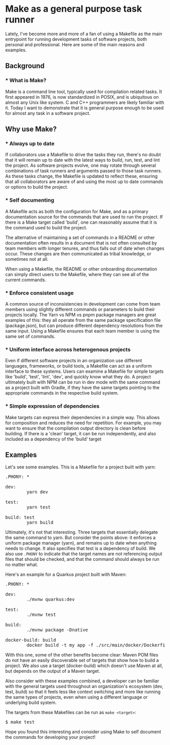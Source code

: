 # Make as a general purpose task runner
Lately, I've become more and more of a fan of
using a Makefile as the main entrypoint for running
development tasks of software projects, both personal
and professional. Here are some of the main reasons
and examples.


## Background
### * What is Make?
Make is a command line tool, typically used
for compilation related tasks. It first appeared in 1976,
is now standardized in POSIX, and is ubiquitous on almost
any Unix like system. C and C++ programmers are likely
familiar with it. Today I want to demonstrate that
it is general purpose enough to be used for almost any
task in a software project.

## Why use Make?
### * Always up to date
If collaborators use a Makefile to drive the tasks they run,
there's no doubt that it will remain up to date with the
latest ways to build, run, test, and lint the project.
As software projects evolve, one may rotate through several
combinations of task runners and arguments passed to
those task runners. As these tasks change, the Makefile is
updated to reflect these, ensuring that all collaborators
are aware of and using the most up to date commands or options
to build the project.

### * Self documenting
A Makefile acts as both the configuration for Make, and as
a primary documentation source for the commands that are used
to run the project. If there is a Make target called 'build',
one can reasonably assume that it is the command used to build
the project.

The alternative of maintaining a set of commands in a README or
other documentation often results in a document that is not often consulted
by team members with longer tenures, and thus falls out of date
when changes occur. These changes are then communicated as
tribal knowledge, or sometimes not at all.

When using a Makefile, the README or other onboarding documentation
can simply direct users to the Makefile, where they can see all
of the current commands.

### * Enforce consistent usage
A common source of inconsistencies in development can come
from team members using slightly different commands or parameters
to build their projects locally. The Yarn vs NPM vs pnpm package
managers are great examples of this: they all operate from the
same package specification file (package.json), but can produce
different dependency resolutions from the same input. Using a
Makefile ensures that each team member is using the same set of
commands.

### * Uniform interface across heterogenous projects
Even if different software projects in an organization
use different languages, frameworks, or build tools, a Makefile
can act as a uniform interface to these systems. Users can
examine a Makefile for simple targets like 'build', 'test', 'lint',
'dev', and quickly know what they do. A project ultimately
built with NPM can be run in dev mode with the same command as
a project built with Gradle, if they have the same targets pointing
to the appropriate commands in the respective build system.

### * Simple expression of dependencies
Make targets can express their dependencies in a simple way.
This allows for composition and reduces the need for repetition.
For example, you may want to ensure that the compilation output
directory is clean before building. If there is a 'clean' target,
it can be run independently, and also included as a dependency of
the 'build' target

## Examples
Let's see some examples. This is a Makefile for a project built
with yarn:

<pre>
.PHONY: *

dev:
&#9;yarn dev

test:
&#9;yarn test

build: test
&#9;yarn build
</pre>

Ultimately, it's not that interesting. Three targets that essentially
delegate the same command to yarn. But consider the points above: it
enforces a uniform package manager (yarn), and remains up to date when
anything needs to change. It also specifies that test is a dependency
of build. We also use `.PHONY` to indicate that the target names are
not referencing output files that should be checked, and that the
command should always be run no matter what.

Here's an example for a Quarkus project built with Maven:
<pre>
.PHONY: *

dev:
&#9;./mvnw quarkus:dev

test:
&#9;./mvnw test

build:
&#9;./mvnw package -Dnative

docker-build: build
&#9;docker build -t my_app -f ./src/main/docker/Dockerfile.native
</pre>

With this one, some of the other benefits become clear:
Maven POM files do not have an easily discoverable set
of targets that show how to build a project. We also
use a target (docker-build) which doesn't use Maven at
all, but depends on the output of a Maven target.

Also consider with these examples combined, a developer can
be familiar with the general targets used throughout an
organization's ecosystem (dev, test, build) so that it feels
less like context switching and more like running the same
types of projects, even when using a different language
or underlying build system.

The targets from these Makefiles can be run as `make <target>`:
<pre>
$ make test
</pre>

Hope you found this interesting and consider using Make to
self document the commands for developing your project!
